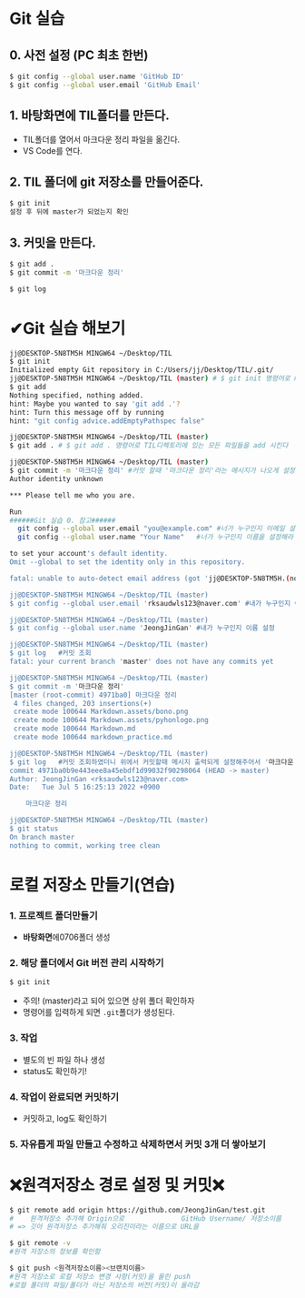 # Git 실습

## 0. 사전 설정 (PC 최초 한번)

```bash
$ git config --global user.name 'GitHub ID'
$ git config --global user.email 'GitHub Email'
```



## 1. 바탕화면에 TIL폴더를 만든다.

- TIL폴더를 열어서 마크다운 정리 파일을 옮긴다.
- VS Code를 연다.



## 2. TIL 폴더에 git 저장소를 만들어준다.

```bash
$ git init
설정 후 뒤에 master가 되었는지 확인
```



## 3. 커밋을 만든다.

```bash
$ git add .
$ git commit -m '마크다운 정리'
```

```bash
$ git log
```





# ✔Git 실습 해보기

```bash
jj@DESKTOP-5N8TM5H MINGW64 ~/Desktop/TIL
$ git init 
Initialized empty Git repository in C:/Users/jj/Desktop/TIL/.git/
jj@DESKTOP-5N8TM5H MINGW64 ~/Desktop/TIL (master) # $ git init 명령어로 master로 바뀜
$ git add
Nothing specified, nothing added.
hint: Maybe you wanted to say 'git add .'?      
hint: Turn this message off by running
hint: "git config advice.addEmptyPathspec false"

jj@DESKTOP-5N8TM5H MINGW64 ~/Desktop/TIL (master)  
$ git add . # $ git add . 명령어로 TIL디렉토리에 있는 모든 파일들을 add 시킨다

jj@DESKTOP-5N8TM5H MINGW64 ~/Desktop/TIL (master)  
$ git commit -m '마크다운 정리' #커밋 할때 '마크다운 정리'라는 메시지가 나오게 설정
Author identity unknown

*** Please tell me who you are.

Run
######Git 실습 0. 참고######
  git config --global user.email "you@example.com" #너가 누구인지 이메일 설정해라
  git config --global user.name "Your Name"   #너가 누구인지 이름을 설정해라 

to set your account's default identity.
Omit --global to set the identity only in this repository.

fatal: unable to auto-detect email address (got 'jj@DESKTOP-5N8TM5H.(none)')

jj@DESKTOP-5N8TM5H MINGW64 ~/Desktop/TIL (master)  
$ git config --global user.email 'rksaudwls123@naver.com' #내가 누구인지 이메일 설정

jj@DESKTOP-5N8TM5H MINGW64 ~/Desktop/TIL (master)  
$ git config --global user.name 'JeongJinGan' #내가 누구인지 이름 설정

jj@DESKTOP-5N8TM5H MINGW64 ~/Desktop/TIL (master)  
$ git log	#커밋 조회
fatal: your current branch 'master' does not have any commits yet

jj@DESKTOP-5N8TM5H MINGW64 ~/Desktop/TIL (master)  
$ git commit -m '마크다운 정리'
[master (root-commit) 4971ba0] 마크다운 정리
 4 files changed, 203 insertions(+)
 create mode 100644 Markdown.assets/bono.png       
 create mode 100644 Markdown.assets/pyhonlogo.png  
 create mode 100644 Markdown.md
 create mode 100644 markdown_practice.md

jj@DESKTOP-5N8TM5H MINGW64 ~/Desktop/TIL (master)
$ git log	#커밋 조회하였더니 위에서 커밋할때 메시지 출력되게 설정해주어서 '마크다운 정리' 메시지가 함께 출력됨
commit 4971ba0b9e443eee8a45ebdf1d99032f90298064 (HEAD -> master)
Author: JeongJinGan <rksaudwls123@naver.com>
Date:   Tue Jul 5 16:25:13 2022 +0900

    마크다운 정리

jj@DESKTOP-5N8TM5H MINGW64 ~/Desktop/TIL (master)
$ git status
On branch master
nothing to commit, working tree clean
```



# 로컬 저장소 만들기(연습)

### 1. 프로젝트 폴더만들기

- **바탕화면**에0706폴더 생성

### 2. 해당 폴더에서 Git 버전 관리 시작하기

```bash
$ git init
```

- 주의! (master)라고 되어 있으면 상위 폴더 확인하자
- 명령어를 입력하게 되면 `.git`폴더가 생성된다.

### 3. 작업

- 별도의 빈 파일 하나 생성
- status도 확인하기!

### 4. 작업이 완료되면 커밋하기

- 커밋하고, log도 확인하기

### 5. 자유롭게 파일 만들고 수정하고 삭제하면서 커밋 3개 더 쌓아보기





# ❌원격저장소 경로 설정 및 커밋❌

```bash
$ git remote add origin https://github.com/JeongJinGan/test.git
#    원격저장소 추가해 Origin으로              GitHub Username/ 저장소이름
# => 깃아 원격저장소 추가해줘 오리진이라는 이름으로 URL을
```

```bash
$ git remote -v
#원격 저장소의 정보를 확인함
```

```bash
$ git push <원격저장소이름><브랜치이름>
#원격 저장소로 로컬 저장소 변경 사항(커밋)을 올린 push
#로컬 폴더의 파일/폴더가 아닌 저장소의 버전(커밋)이 올라감
```









